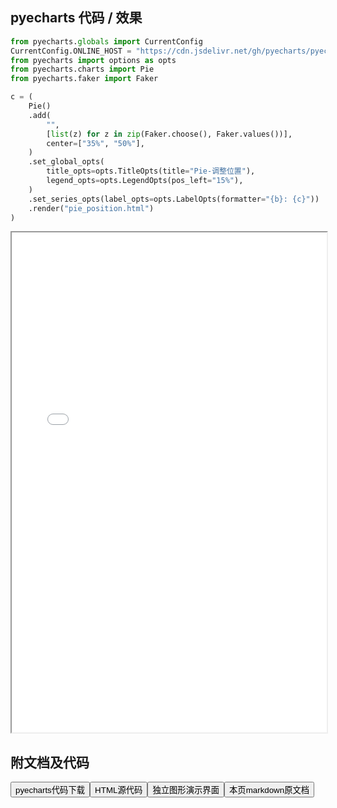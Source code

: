 
## pyecharts 代码 / 效果

```python
from pyecharts.globals import CurrentConfig
CurrentConfig.ONLINE_HOST = "https://cdn.jsdelivr.net/gh/pyecharts/pyecharts-assets@latest/assets/"
from pyecharts import options as opts
from pyecharts.charts import Pie
from pyecharts.faker import Faker

c = (
    Pie()
    .add(
        "",
        [list(z) for z in zip(Faker.choose(), Faker.values())],
        center=["35%", "50%"],
    )
    .set_global_opts(
        title_opts=opts.TitleOpts(title="Pie-调整位置"),
        legend_opts=opts.LegendOpts(pos_left="15%"),
    )
    .set_series_opts(label_opts=opts.LabelOpts(formatter="{b}: {c}"))
    .render("pie_position.html")
)

```

<iframe width="100%" height="800px" src="/pyecharts/Pie/pie_position.html"></iframe>

## 附文档及代码

<a href="https://cdn.jsdelivr.net/gh/wfy-belief/python/docs/pyecharts/Pie/pie_position.py"><button class="mybutton">pyecharts代码下载</button></a><a href="https://cdn.jsdelivr.net/gh/wfy-belief/python/docs/pyecharts/Pie/pie_position.html"><button class="mybutton">HTML源代码</button></a><a href="https://python.wfyblog.cn/pyecharts/Pie/pie_position.html"><button class="mybutton">独立图形演示界面</button></a><a href="https://cdn.jsdelivr.net/gh/wfy-belief/python/docs/pyecharts/Pie/pie_position.md"><button class="mybutton">本页markdown原文档</button></a>